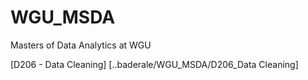 # WGU_MSDA
Masters of Data Analytics at WGU

[D206 - Data Cleaning] [..baderale/WGU_MSDA/D206_Data Cleaning]

